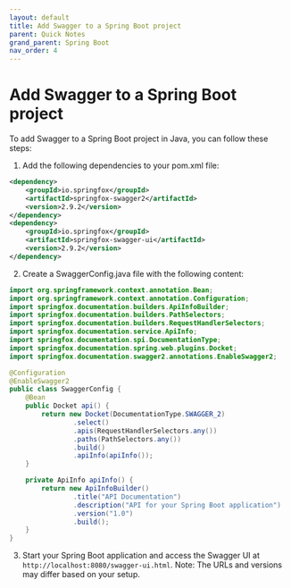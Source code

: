 ```yaml
---
layout: default
title: Add Swagger to a Spring Boot project
parent: Quick Notes
grand_parent: Spring Boot
nav_order: 4
---
```

# Add Swagger to a Spring Boot project
To add Swagger to a Spring Boot project in Java, you can follow these steps:

1. Add the following dependencies to your pom.xml file:

````xml
<dependency>
    <groupId>io.springfox</groupId>
    <artifactId>springfox-swagger2</artifactId>
    <version>2.9.2</version>
</dependency>
<dependency>
    <groupId>io.springfox</groupId>
    <artifactId>springfox-swagger-ui</artifactId>
    <version>2.9.2</version>
</dependency>
````

2. Create a SwaggerConfig.java file with the following content:
```java
import org.springframework.context.annotation.Bean;
import org.springframework.context.annotation.Configuration;
import springfox.documentation.builders.ApiInfoBuilder;
import springfox.documentation.builders.PathSelectors;
import springfox.documentation.builders.RequestHandlerSelectors;
import springfox.documentation.service.ApiInfo;
import springfox.documentation.spi.DocumentationType;
import springfox.documentation.spring.web.plugins.Docket;
import springfox.documentation.swagger2.annotations.EnableSwagger2;

@Configuration
@EnableSwagger2
public class SwaggerConfig {
    @Bean
    public Docket api() {
        return new Docket(DocumentationType.SWAGGER_2)
                .select()
                .apis(RequestHandlerSelectors.any())
                .paths(PathSelectors.any())
                .build()
                .apiInfo(apiInfo());
    }

    private ApiInfo apiInfo() {
        return new ApiInfoBuilder()
                .title("API Documentation")
                .description("API for your Spring Boot application")
                .version("1.0")
                .build();
    }
}
```
3. Start your Spring Boot application and access the Swagger UI at `http://localhost:8080/swagger-ui.html`.
   Note: The URLs and versions may differ based on your setup.